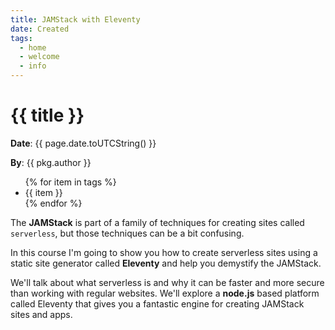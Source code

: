 ```yaml
---
title: JAMStack with Eleventy
date: Created
tags:
  - home
  - welcome
  - info
---
```


# {{ title }}
**Date**: {{ page.date.toUTCString() }}

**By**: {{ pkg.author }}


<ul>
  {% for item in tags %}
  <li>{{ item }}</li>
  {% endfor %}
</ul>


The **JAMStack** is part of a family of techniques for creating sites called `serverless`, but those techniques can be a bit confusing.

In this course I'm going to show you how to create serverless sites using a static site generator called **Eleventy** and help you demystify the JAMStack.

We'll talk about what serverless is and why it can be faster and more secure than working with regular websites. We'll explore a **node.js** based platform called Eleventy that gives you a fantastic engine for creating JAMStack sites and apps.